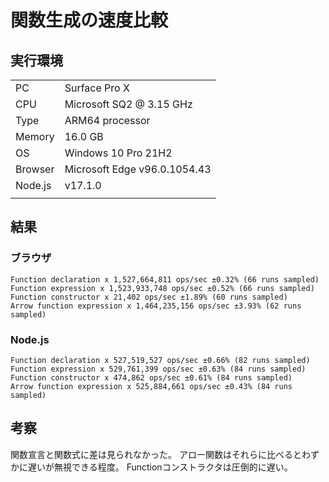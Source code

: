 # 関数生成の速度比較

## 実行環境

|||
| - | - |
| PC | Surface Pro X |
| CPU | Microsoft SQ2 @ 3.15 GHz |
| Type | ARM64 processor |
| Memory | 16.0 GB |
| OS | Windows 10 Pro 21H2 |
| Browser | Microsoft Edge v96.0.1054.43 |
| Node.js | v17.1.0 |
|||

## 結果

### ブラウザ
```
Function declaration x 1,527,664,811 ops/sec ±0.32% (66 runs sampled)
Function expression x 1,523,933,748 ops/sec ±0.52% (66 runs sampled)
Function constructor x 21,402 ops/sec ±1.89% (60 runs sampled)
Arrow function expression x 1,464,235,156 ops/sec ±3.93% (62 runs sampled)
```

### Node.js
```
Function declaration x 527,519,527 ops/sec ±0.66% (82 runs sampled)
Function expression x 529,761,399 ops/sec ±0.63% (84 runs sampled)
Function constructor x 474,862 ops/sec ±0.61% (84 runs sampled)
Arrow function expression x 525,884,661 ops/sec ±0.43% (84 runs sampled)
```

## 考察

関数宣言と関数式に差は見られなかった。
アロー関数はそれらに比べるとわずかに遅いが無視できる程度。
Functionコンストラクタは圧倒的に遅い。
